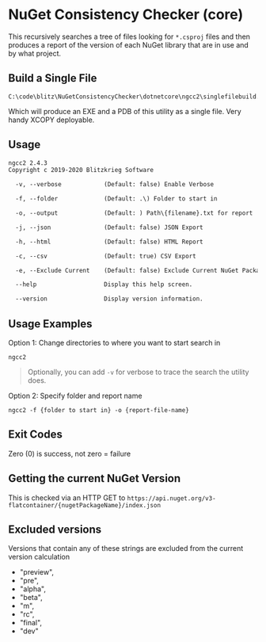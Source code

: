 # NuGet Consistency Checker (core) 

This recursively searches a tree of files looking for `*.csproj` files and then produces a report of the version of each NuGet library that are in use and by what project.

## Build a Single File

```dos
C:\code\blitz\NuGetConsistencyChecker\dotnetcore\ngcc2\singlefilebuild.cmd
```

Which will produce an EXE and a PDB of this utility as a single file. Very handy XCOPY deployable.

## Usage

```txt
ngcc2 2.4.3
Copyright c 2019-2020 Blitzkrieg Software

  -v, --verbose            (Default: false) Enable Verbose

  -f, --folder             (Default: .\) Folder to start in

  -o, --output             (Default: ) Path\{filename}.txt for report

  -j, --json               (Default: false) JSON Export

  -h, --html               (Default: false) HTML Report

  -c, --csv                (Default: true) CSV Export

  -e, --Exclude Current    (Default: false) Exclude Current NuGet Packages

  --help                   Display this help screen.

  --version                Display version information.
```

## Usage Examples

Option 1: Change directories to where you want to start search in

```DOS
ngcc2
```

> Optionally, you can add `-v` for verbose to trace the search the utility does.

Option 2: Specify folder and report name

```DOS
ngcc2 -f {folder to start in} -o {report-file-name}
```

## Exit Codes 

Zero (0) is success, not zero = failure

## Getting the current NuGet Version

This is checked via an HTTP GET to `https://api.nuget.org/v3-flatcontainer/{nugetPackageName}/index.json`

## Excluded versions

Versions that contain any of these strings are excluded from the current version calculation

* "preview", 
* "pre", 
* "alpha", 
* "beta", 
* "m", 
* "rc", 
* "final", 
* "dev" 
